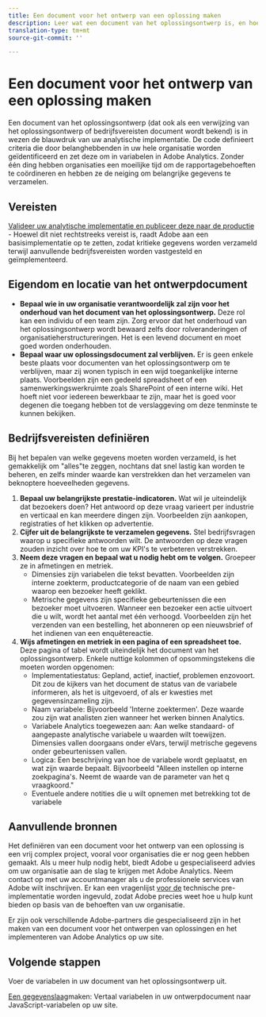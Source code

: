 ```yaml
---
title: Een document voor het ontwerp van een oplossing maken
description: Leer wat een document van het oplossingsontwerp is, en hoe u het in uw organisatie kunt gebruiken.
translation-type: tm+mt
source-git-commit: ''

---
```



# Een document voor het ontwerp van een oplossing maken

Een document van het oplossingsontwerp (dat ook als een verwijzing van het oplossingsontwerp of bedrijfsvereisten document wordt bekend) is in wezen de blauwdruk van uw analytische implementatie. De code definieert criteria die door belanghebbenden in uw hele organisatie worden geïdentificeerd en zet deze om in variabelen in Adobe Analytics. Zonder één ding hebben organisaties een moeilijke tijd om de rapportagebehoeften te coördineren en hebben ze de neiging om belangrijke gegevens te verzamelen.

## Vereisten

[Valideer uw analytische implementatie en publiceer deze naar de productie](../launch/validate-publish-prod.md) - Hoewel dit niet rechtstreeks vereist is, raadt Adobe aan een basisimplementatie op te zetten, zodat kritieke gegevens worden verzameld terwijl aanvullende bedrijfsvereisten worden vastgesteld en geïmplementeerd.

## Eigendom en locatie van het ontwerpdocument

* **Bepaal wie in uw organisatie verantwoordelijk zal zijn voor het onderhoud van het document van het oplossingsontwerp.** Deze rol kan een individu of een team zijn. Zorg ervoor dat het onderhoud van het oplossingsontwerp wordt bewaard zelfs door rolveranderingen of organisatieherstructureringen. Het is een levend document en moet goed worden onderhouden.
* **Bepaal waar uw oplossingsdocument zal verblijven.** Er is geen enkele beste plaats voor documenten van het oplossingsontwerp om te verblijven, maar zij wonen typisch in een wijd toegankelijke interne plaats. Voorbeelden zijn een gedeeld spreadsheet of een samenwerkingswerkruimte zoals SharePoint of een interne wiki. Het hoeft niet voor iedereen bewerkbaar te zijn, maar het is goed voor degenen die toegang hebben tot de verslaggeving om deze tenminste te kunnen bekijken.

## Bedrijfsvereisten definiëren

Bij het bepalen van welke gegevens moeten worden verzameld, is het gemakkelijk om &quot;alles&quot;te zeggen, nochtans dat snel lastig kan worden te beheren, en zelfs minder waarde kan verstrekken dan het verzamelen van beknoptere hoeveelheden gegevens.

1. **Bepaal uw belangrijkste prestatie-indicatoren.** Wat wil je uiteindelijk dat bezoekers doen? Het antwoord op deze vraag varieert per industrie en verticaal en kan meerdere dingen zijn. Voorbeelden zijn aankopen, registraties of het klikken op advertentie.
1. **Cijfer uit de belangrijkste te verzamelen gegevens.** Stel bedrijfsvragen waarop u specifieke antwoorden wilt. De antwoorden op deze vragen zouden inzicht over hoe te om uw KPI&#39;s te verbeteren verstrekken.
1. **Neem deze vragen en bepaal wat u nodig hebt om te volgen.** Groepeer ze in afmetingen en metriek.
   * Dimensies zijn variabelen die tekst bevatten. Voorbeelden zijn interne zoekterm, productcategorie of de naam van een gebied waarop een bezoeker heeft geklikt.
   * Metrische gegevens zijn specifieke gebeurtenissen die een bezoeker moet uitvoeren. Wanneer een bezoeker een actie uitvoert die u wilt, wordt het aantal met één verhoogd. Voorbeelden zijn het verzenden van een bestelling, het abonneren op een nieuwsbrief of het indienen van een enquêtereactie.
1. **Wijs afmetingen en metriek in een pagina of een spreadsheet toe.** Deze pagina of tabel wordt uiteindelijk het document van het oplossingsontwerp. Enkele nuttige kolommen of opsommingstekens die moeten worden opgenomen:
   * Implementatiestatus: Gepland, actief, inactief, problemen enzovoort. Dit zou de kijkers van het document de status van de variabele informeren, als het is uitgevoerd, of als er kwesties met gegevensinzameling zijn.
   * Naam variabele: Bijvoorbeeld &#39;Interne zoektermen&#39;. Deze waarde zou zijn wat analisten zien wanneer het werken binnen Analytics.
   * Variabele Analytics toegewezen aan: Aan welke standaard- of aangepaste analytische variabele u waarden wilt toewijzen. Dimensies vallen doorgaans onder eVars, terwijl metrische gegevens onder gebeurtenissen vallen.
   * Logica: Een beschrijving van hoe de variabele wordt geplaatst, en wat zijn waarde bepaalt. Bijvoorbeeld &quot;Alleen instellen op interne zoekpagina&#39;s. Neemt de waarde van de parameter van het q vraagkoord.&quot;
   * Eventuele andere notities die u wilt opnemen met betrekking tot de variabele

## Aanvullende bronnen

Het definiëren van een document voor het ontwerp van een oplossing is een vrij complex project, vooral voor organisaties die er nog geen hebben gemaakt. Als u meer hulp nodig hebt, biedt Adobe u gespecialiseerd advies om uw organisatie aan de slag te krijgen met Adobe Analytics. Neem contact op met uw accountmanager als u de professionele services van Adobe wilt inschrijven. Er kan een vragenlijst [voor de](assets/technical-pre-implementation-questionnaire.pdf) technische pre-implementatie worden ingevuld, zodat Adobe precies weet hoe u hulp kunt bieden op basis van de behoeften van uw organisatie.

Er zijn ook verschillende Adobe-partners die gespecialiseerd zijn in het maken van een document voor het ontwerpen van oplossingen en het implementeren van Adobe Analytics op uw site.

## Volgende stappen

Voer de variabelen in uw document van het oplossingsontwerp uit.

[Een gegevenslaag](data-layer.md)maken: Vertaal variabelen in uw ontwerpdocument naar JavaScript-variabelen op uw site.
